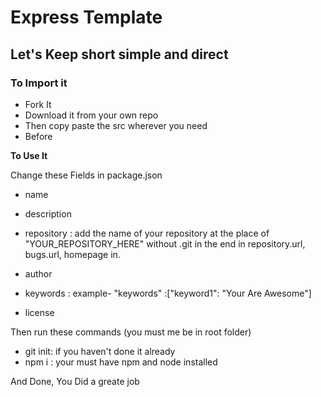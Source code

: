 # Express Template

## Let's Keep short simple and direct

### To Import it

- Fork It
- Download it from your own repo
- Then copy paste the src wherever you need
- Before

**To Use It**

Change these Fields in package.json

- name
- description
- repository
  : add the name of your repository at the place of "YOUR_REPOSITORY_HERE" without .git in the end in repository.url, bugs.url, homepage in.

- author
- keywords : example- "keywords" :["keyword1": "Your Are Awesome"]
- license

Then run these commands
(you must me be in root folder)

- git init: if you haven't done it already
- npm i : your must have npm and node installed

And Done,
You Did a greate job
